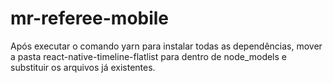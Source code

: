 # mr-referee-mobile

Após executar o comando yarn para instalar todas as dependências, mover a pasta react-native-timeline-flatlist para dentro de node_models e substituir os arquivos já existentes.
